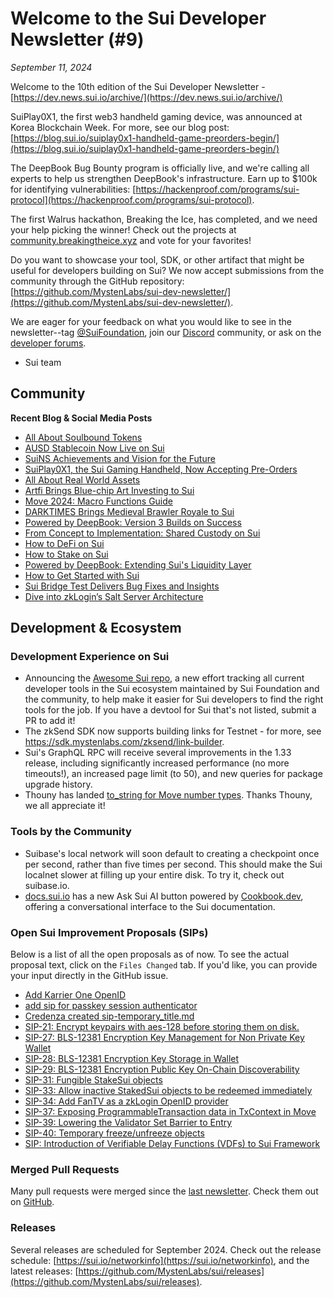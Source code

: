 # Welcome to the Sui Developer Newsletter (#9)

_September 11, 2024_

Welcome to the 10th edition of the Sui Developer Newsletter - [https://dev.news.sui.io/archive/](https://dev.news.sui.io/archive/) 

SuiPlay0X1, the first web3 handheld gaming device, was announced at Korea Blockchain Week. For more, see our blog post: [https://blog.sui.io/suiplay0x1-handheld-game-preorders-begin/](https://blog.sui.io/suiplay0x1-handheld-game-preorders-begin/)

The DeepBook Bug Bounty program is officially live, and we're calling all experts to help us strengthen DeepBook's infrastructure. Earn up to $100k for identifying vulnerabilities:  [https://hackenproof.com/programs/sui-protocol](https://hackenproof.com/programs/sui-protocol).

The first Walrus hackathon, Breaking the Ice, has completed, and we need your help picking the winner! Check out the projects at [community.breakingtheice.xyz](https://community.breakingtheice.xyz/) and vote for your favorites!
   
Do you want to showcase your tool, SDK, or other artifact that might be useful for developers building on Sui? We now accept submissions from the community through the GitHub repository: [https://github.com/MystenLabs/sui-dev-newsletter/](https://github.com/MystenLabs/sui-dev-newsletter/).

We are eager for your feedback on what you would like to see in the newsletter--tag [@SuiFoundation](https://twitter.com/@SuiFoundation), join our [Discord](https://discord.gg/sui) community, or ask on the [developer forums](https://forums.sui.io/).

- Sui team

## Community

**Recent Blog & Social Media Posts**
* [All About Soulbound Tokens](https://blog.sui.io/soulbound-tokens-explained/)
* [AUSD Stablecoin Now Live on Sui](https://blog.sui.io/ausd-stablecoin-live-on-sui/)
* [SuiNS Achievements and Vision for the Future](https://blog.sui.io/suins-milestones-and-roadmap/)
* [SuiPlay0X1, the Sui Gaming Handheld, Now Accepting Pre-Orders](https://blog.sui.io/suiplay0x1-handheld-game-preorders-begin/)
* [All About Real World Assets](https://blog.sui.io/real-world-assets-explained/)
* [Artfi Brings Blue-chip Art Investing to Sui](https://blog.sui.io/artfi-fine-art-investing/)
* [Move 2024: Macro Functions Guide](https://blog.sui.io/move-2024-macros-beta/)
* [DARKTIMES Brings Medieval Brawler Royale to Sui](https://blog.sui.io/darktimes-game-sui-launch/)
* [Powered by DeepBook: Version 3 Builds on Success](https://blog.sui.io/deepbook-version-3/)
* [From Concept to Implementation: Shared Custody on Sui](https://blog.sui.io/aftermath-shared-custody-object/)
* [How to DeFi on Sui](https://blog.sui.io/how-to-defi-on-sui/)
* [How to Stake on Sui](https://blog.sui.io/how-to-stake-on-sui/)
* [Powered by DeepBook: Extending Sui's Liquidity Layer](https://blog.sui.io/deepbook-future-use-cases/)
* [How to Get Started with Sui](https://blog.sui.io/how-to-get-started-with-sui/)
* [Sui Bridge Test Delivers Bug Fixes and Insights](https://blog.sui.io/sui-bridge-incentive-program-results/)
* [Dive into zkLogin’s Salt Server Architecture](https://blog.sui.io/zklogin-salt-server-architecture/)


## Development & Ecosystem

### Development Experience on Sui

* Announcing the [Awesome Sui repo](https://github.com/sui-foundation/awesome-sui), a new effort tracking all current developer tools in the Sui ecosystem maintained by Sui Foundation and the community, to help make it easier for Sui developers to find the right tools for the job. If you have a devtool for Sui that's not listed, submit a PR to add it!
* The zkSend SDK now supports building links for Testnet - for more, see https://sdk.mystenlabs.com/zksend/link-builder. 
* Sui's GraphQL RPC will receive several improvements in the 1.33 release, including significantly increased performance (no more timeouts!), an increased page limit (to 50), and new queries for package upgrade history. 
* Thouny has landed [to_string for Move number types](https://github.com/MystenLabs/sui/pull/19119). Thanks Thouny, we all appreciate it!


### Tools by the Community

* Suibase's local network will soon default to creating a checkpoint once per second, rather than five times per second. This should make the Sui localnet slower at filling up your entire disk. To try it, check out suibase.io.
* [docs.sui.io](https://docs.sui.io) has a new Ask Sui AI button powered by [Cookbook.dev](https://cookbook.dev), offering a conversational interface to the Sui documentation. 

### Open Sui Improvement Proposals (SIPs)

Below is a list of all the open proposals as of now. To see the actual proposal text, click on the `Files Changed` tab. If you'd like, you can provide your input directly in the GitHub issue.

* [Add Karrier One OpenID](https://github.com/sui-foundation/sips/pull/42)
* [add sip for passkey session authenticator](https://github.com/sui-foundation/sips/pull/36)
* [Credenza created sip-temporary_title.md](https://github.com/sui-foundation/sips/pull/41)
* [SIP-21: Encrypt keypairs with aes-128 before storing them on disk.](https://github.com/sui-foundation/sips/pull/21)
* [SIP-27: BLS-12381 Encryption Key Management for Non Private Key Wallet](https://github.com/sui-foundation/sips/pull/27)
* [SIP-28: BLS-12381 Encryption Key Storage in Wallet](https://github.com/sui-foundation/sips/pull/28)
* [SIP-29: BLS-12381 Encryption Public Key On-Chain Discoverability](https://github.com/sui-foundation/sips/pull/29)
* [SIP-31: Fungible StakeSui objects](https://github.com/sui-foundation/sips/pull/31)
* [SIP-33: Allow inactive StakedSui objects to be redeemed immediately](https://github.com/sui-foundation/sips/pull/33)
* [SIP-34: Add FanTV as a zkLogin OpenID provider](https://github.com/sui-foundation/sips/pull/34)
* [SIP-37: Exposing ProgrammableTransaction data in TxContext in Move](https://github.com/sui-foundation/sips/pull/37)
* [SIP-39: Lowering the Validator Set Barrier to Entry](https://github.com/sui-foundation/sips/pull/39)
* [SIP-40: Temporary freeze/unfreeze objects](https://github.com/sui-foundation/sips/pull/40)
* [SIP: Introduction of Verifiable Delay Functions (VDFs) to Sui Framework](https://github.com/sui-foundation/sips/pull/38)

### Merged Pull Requests

Many pull requests were merged since the [last newsletter](https://dev.news.sui.io/archive/edition-9). Check them out on [GitHub](https://github.com/search?q=is%3Apr%20-author%3Aapp%2Fsui-merge-bot%20org%3Amystenlabs%20repo%3Asui%20is%3Amerged%20merged%3A2024-08-14..2024-09-11&type=pullrequests).

### Releases
Several releases are scheduled for September 2024. Check out the release schedule: [https://sui.io/networkinfo](https://sui.io/networkinfo), and the latest releases: [https://github.com/MystenLabs/sui/releases](https://github.com/MystenLabs/sui/releases).
